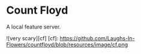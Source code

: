 # Count Floyd

A local feature server.

![very scary][cf]
[cf]: https://github.com/Laughs-In-Flowers/countfloyd/blob/resources/image/cf.png 

